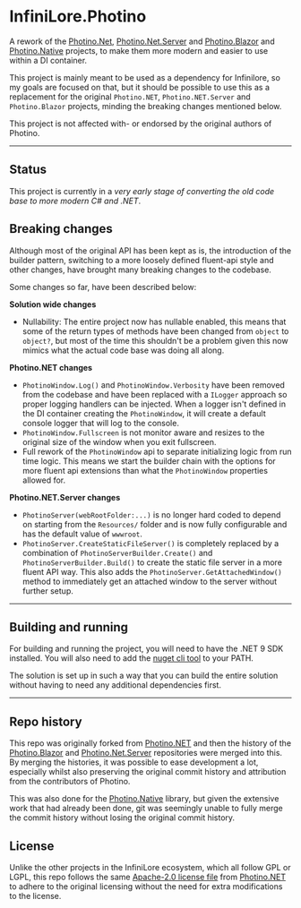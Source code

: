 # InfiniLore.Photino

A rework of
the [Photino.Net](https://github.com/tryphotino/photino.NET), [Photino.Net.Server](https://github.com/tryphotino/photino.NET.Server)
and [Photino.Blazor](https://github.com/tryphotino/photino.Blazor) and [Photino.Native](https://github.com/tryphotino/photino.Native) projects, to make them more modern and easier to use
within a DI container.

This project is mainly meant to be used as a dependency for Infinilore, so my goals are focused on that, but it should
be possible to use this as a replacement for the original `Photino.NET`, `Photino.NET.Server` and `Photino.Blazor`
projects, minding the breaking changes mentioned below.

This project is not affected with- or endorsed by the original authors of Photino.

---

## Status

This project is currently in a *very early stage of converting the old code base to more modern C# and .NET*.

## Breaking changes

Although most of the original API has been kept as is, the introduction of the builder pattern, switching to a more loosely defined fluent-api style and other changes, have brought many breaking changes to the codebase.

Some changes so far, have been described below:

**Solution wide changes**

- Nullability: The entire project now has nullable enabled, this means that some of the return types of methods have
  been changed from `object` to `object?`, but most of the time this shouldn't be a problem given this now mimics what
  the actual code base was doing all along.

**Photino.NET changes**

- `PhotinoWindow.Log()` and `PhotinoWindow.Verbosity` have been removed from the codebase and have been replaced with a
  `ILogger` approach so proper logging handlers can be injected.
  When a logger isn't defined in the DI container creating the `PhotinoWindow`, it will create a default console logger
  that will log to the console.
- `PhotinoWindow.Fullscreen` is not monitor aware and resizes to the original size of the window when you exit
  fullscreen.
- Full rework of the `PhotinoWindow` api to separate initializing logic from run time logic.
  This means we start the builder chain with the options for more fluent api extensions than what the `PhotinoWindow`
  properties allowed for.

**Photino.NET.Server changes**
 
- `PhotinoServer(webRootFolder:...)` is no longer hard coded to depend on starting from the `Resources/` folder and is
  now fully configurable and has the default value of `wwwroot`.
- `PhotinoServer.CreateStaticFileServer()` is completely replaced by a combination of `PhotinoServerBuilder.Create()`
  and `PhotinoServerBuilder.Build()` to create the static file server in a more fluent API way.
  This also adds the `PhotinoServer.GetAttachedWindow()` method to immediately get an attached window to the server
  without further setup.

---

## Building and running
For building and running the project, you will need to have the .NET 9 SDK installed.
You will also need to add the [nuget cli tool](https://www.nuget.org/downloads) to your PATH.

The solution is set up in such a way that you can build the entire solution without having to need any additional
dependencies first.

---

## Repo history

This repo was originally forked from [Photino.NET](https://github.com/tryphotino/photino.NET) and then the history of the [Photino.Blazor](https://github.com/tryphotino/photino.Blazor) and [Photino.Net.Server](https://github.com/tryphotino/photino.NET.Server) repositories were merged into this.
By merging the histories, it was possible to ease development a lot, especially whilst also preserving the original
commit history and attribution from the contributors of Photino.

This was also done for the [Photino.Native](https://github.com/tryphotino/photino.Native) library, but given the extensive work that had already been done, git was seemingly unable to fully merge the commit history without losing the original commit history.

## License

Unlike the other projects in the InfiniLore ecosystem, which all follow GPL or LGPL, this repo follows the
same [Apache-2.0 license file](LICENSE) from [Photino.NET](https://github.com/tryphotino/photino.NET) to adhere to the
original licensing without the need for extra modifications to the license.